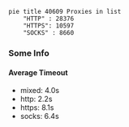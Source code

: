 
```mermaid
pie title 40609 Proxies in list
    "HTTP" : 28376
    "HTTPS": 10597
    "SOCKS" : 8660
```

### Some Info
#### Average Timeout

- mixed: 4.0s
- http: 2.2s
- https: 8.1s
- socks: 6.4s